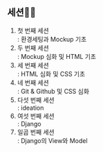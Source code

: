 ## 세션👩‍🏫
1. 첫 번째 세션\
: 환경세팅과 Mockup 기초
2. 두 번째 세션\
: Mockup 심화 및 HTML 기초
3. 세 번째 세션\
: HTML 심화 및 CSS 기초
4. 네 번째 세션\
: Git & Github 및 CSS 심화
5. 다섯 번째 세션\
: ideation
6. 여섯 번째 세션\
: Django
7. 일곱 번째 세션\
: Django의 View와 Model
